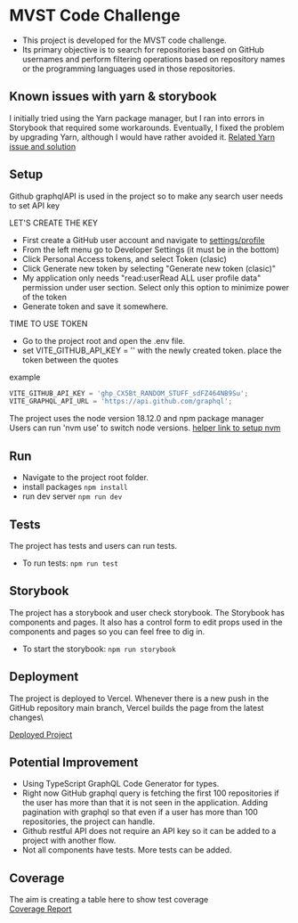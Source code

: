 # MVST Code Challenge

- This project is developed for the MVST code challenge.
- Its primary objective is to search for repositories based on GitHub usernames and perform filtering operations based on repository names or the programming languages used in those repositories.

## Known issues with yarn & storybook

I initially tried using the Yarn package manager, but I ran into errors in Storybook that required some workarounds. Eventually, I fixed the problem by upgrading Yarn, although I would have rather avoided it. [Related Yarn issue and solution](https://github.com/storybookjs/storybook/issues/22431#issuecomment-1630086092)

## Setup

Github graphqlAPI is used in the project so to make any search user needs to set API key

LET'S CREATE THE KEY

- First create a GitHub user account and navigate to [settings/profile](https://github.com/settings/profile)
- From the left menu go to Developer Settings (it must be in the bottom)
- Click Personal Access tokens, and select Token (clasic)
- Click Generate new token by selecting "Generate new token (clasic)"
- My application only needs "read:userRead ALL user profile data" permission under user section. Select only this option to minimize power of the token
- Generate token and save it somewhere.

TIME TO USE TOKEN

- Go to the project root and open the .env file.
- set VITE_GITHUB_API_KEY = '' with the newly created token. place the token between the quotes

example

```js
VITE_GITHUB_API_KEY = 'ghp_CX5Bt_RANDOM_STUFF_sdFZ464NB9Su';
VITE_GRAPHQL_API_URL = 'https://api.github.com/graphql';
```

The project uses the node version 18.12.0 and npm package manager\
Users can run 'nvm use' to switch node versions. [helper link to setup nvm](https://www.freecodecamp.org/news/node-version-manager-nvm-install-guide/)

## Run

- Navigate to the project root folder.
- install packages `npm install`
- run dev server `npm run dev`

## Tests

The project has tests and users can run tests.

- To run tests: `npm run test`

## Storybook

The project has a storybook and user check storybook. The Storybook has components and pages. It also has a control form to edit props used in the components and pages so you can feel free to dig in.

- To start the storybook: `npm run storybook`

## Deployment

The project is deployed to Vercel. Whenever there is a new push in the GitHub repository main branch, Vercel builds the page from the latest changes\

[Deployed Project](https://code-challenge-mvst-saqev1125-egenerse.vercel.app/)

## Potential Improvement

- Using TypeScript GraphQL Code Generator for types.
- Right now GitHub graphql query is fetching the first 100 repositories if the user has more than that it is not seen in the application. Adding pagination with graphql so that even if a user has more than 100 repositories, the project can handle.
- Github restful API does not require an API key so it can be added to a project with another flow.
- Not all components have tests. More tests can be added.

## Coverage

The aim is creating a table here to show test coverage\
[Coverage Report](coverage/coverage-final.json)
